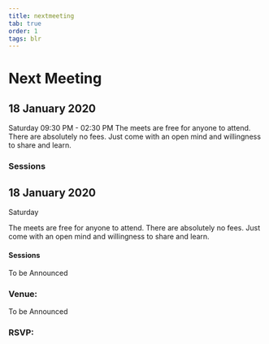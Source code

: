 ```yaml
---
title: nextmeeting
tab: true
order: 1
tags: blr
---
```


# **Next Meeting**

## 18 January 2020

Saturday 09:30 PM - 02:30 PM The meets are free for anyone to attend.
There are absolutely no fees. Just come with an open mind and
willingness to share and learn.

### **Sessions**

## 18 January 2020

Saturday

The meets are free for anyone to attend. There are absolutely no fees.
Just come with an open mind and willingness to share and learn.

#### **Sessions**
To be Announced

### **Venue:**

To be Announced

### RSVP: 